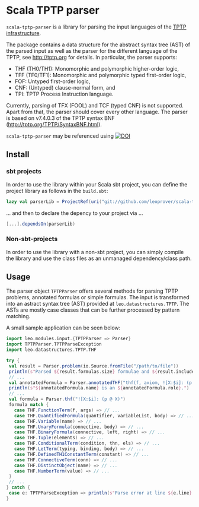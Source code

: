 Scala TPTP parser 
========

`scala-tptp-parser` is a library for parsing the input languages of the [TPTP infrastructure](http://tptp.org).

The package contains a data structure for the abstract syntax tree (AST) of the parsed input as well as the parser for the different language of the TPTP, see http://tptp.org for details. In particular, the parser supports:

  * THF (TH0/TH1): Monomorphic and polymorphic higher-order logic,
  * TFF (TF0/TF1): Monomorphic and polymorphic typed first-order logic,
  * FOF: Untyped first-order logic,
  * CNF: (Untyped) clause-normal form, and
  * TPI: TPTP Process Instruction language.

Currently, parsing of TFX (FOOL) and TCF (typed CNF) is not supported. Apart from that, the parser should cover every other language.
The parser is based on v7.4.0.3 of the TPTP syntax BNF (http://tptp.org/TPTP/SyntaxBNF.html).

`scala-tptp-parser` may be referenced using [![DOI](https://zenodo.org/badge/328686203.svg)](https://zenodo.org/badge/latestdoi/328686203)


## Install
### sbt projects

In order to use the library within your Scala sbt project, you can define the project library as follows in the `build.sbt`:
```scala
lazy val parserLib = ProjectRef(uri("git://github.com/leoprover/scala-tptp-parser"), "tptpParser")
```
... and then to declare the depency to your project via ...
```scala
[...].dependsOn(parserLib)
```

### Non-sbt-projects
In order to use the library with a non-sbt project, you can simply compile the library and use the class files as an unmanaged dependency/class path.

## Usage
The parser object `TPTPParser` offers several methods for parsing TPTP problems, annotated formulas or simple formulas. The input is transformed into an
astract syntax tree (AST) provided at `leo.datastructures.TPTP`. The ASTs are mostly case classes that can be further processed by pattern matching.

A small sample application can be seen below:

```scala
import leo.modules.input.{TPTPParser => Parser}
import TPTPParser.TPTPParseException
import leo.datastructures.TPTP.THF

try {
 val result = Parser.problem(io.Source.fromFile("/path/to/file"))
 println(s"Parsed ${result.formulas.size} formulae and ${result.includes.size} include statements.")
 // ...
 val annotatedFormula = Parser.annotatedTHF("thf(f, axiom, ![X:$i]: (p @ X)).")
 println(s"${annotatedFormula.name} is an ${annotatedFormula.role}.")
 // ...
 val formula = Parser.thf("![X:$i]: (p @ X)")
 formula match {
   case THF.FunctionTerm(f, args) => // ...
   case THF.QuantifiedFormula(quantifier, variableList, body) => // ...
   case THF.Variable(name) => // ...
   case THF.UnaryFormula(connective, body) => // ...
   case THF.BinaryFormula(connective, left, right) => // ...
   case THF.Tuple(elements) => // ...
   case THF.ConditionalTerm(condition, thn, els) => // ...
   case THF.LetTerm(typing, binding, body) => // ...
   case THF.DefinedTH1ConstantTerm(constant) => // ...
   case THF.ConnectiveTerm(conn) => // ...
   case THF.DistinctObject(name) => // ...
   case THF.NumberTerm(value) => // ...
 }
 // ...
} catch {
 case e: TPTPParseException => println(s"Parse error at line ${e.line}:${e.offset}: ${e.getMessage}")
}

```

